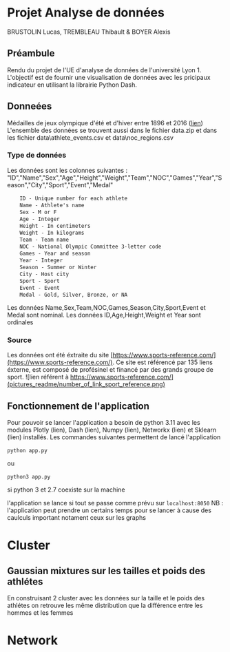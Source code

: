 # Projet Analyse de données
BRUSTOLIN Lucas, TREMBLEAU Thibault & BOYER Alexis

## Préambule
Rendu du projet de l'UE d'analyse de données de l'université Lyon 1. L'objectif est de fournir une visualisation de données avec les pricipaux indicateur en utilisant la librairie Python Dash.

## Donneées
Médailles de jeux olympique d'été et d'hiver entre 1896 et 2016 ([lien](https://www.kaggle.com/datasets/heesoo37/120-years-of-olympic-history-athletes-and-results/data))
L'ensemble des données se trouvent aussi dans le fichier data.zip et dans les fichier data\athlete_events.csv et data\noc_regions.csv

### Type de données
Les données sont les colonnes suivantes : "ID","Name","Sex","Age","Height","Weight","Team","NOC","Games","Year","Season","City","Sport","Event","Medal"
```
    ID - Unique number for each athlete
    Name - Athlete's name
    Sex - M or F
    Age - Integer
    Height - In centimeters
    Weight - In kilograms
    Team - Team name
    NOC - National Olympic Committee 3-letter code
    Games - Year and season
    Year - Integer
    Season - Summer or Winter
    City - Host city
    Sport - Sport
    Event - Event
    Medal - Gold, Silver, Bronze, or NA
```

Les données Name,Sex,Team,NOC,Games,Season,City,Sport,Event et Medal sont nominal.
Les données ID,Age,Height,Weight et Year sont ordinales

### Source
Les données ont été éxtraite du site [https://www.sports-reference.com/](https://www.sports-reference.com/).
Ce site est référencé par 135 liens éxterne, est composé de profésinel et financé par des grands groupe de sport.
![lien référent à https://www.sports-reference.com/](pictures_readme/number_of_link_sport_reference.png)

## Fonctionnement de l'application

Pour pouvoir se lancer l'application a besoin de python 3.11 avec les modules Plotly (lien), Dash (lien), Numpy (lien), Networkx (lien) et Sklearn (lien) installés.
Les commandes suivantes permettent de lancé l'application
```
python app.py
```
ou
```
python3 app.py
```
si python 3 et 2.7 coexiste sur la machine

l'application se lance si tout se passe comme prévu sur `localhost:8050`
NB : l'application peut prendre un certains temps pour se lancer à cause des caulculs important notament ceux sur les graphs

# Cluster

## Gaussian mixtures sur les tailles et poids des athlétes 
En construisant 2 cluster avec les données sur la taille et le poids des athlétes on retrouve les même distribution que la différence entre les hommes et les femmes

# Network
